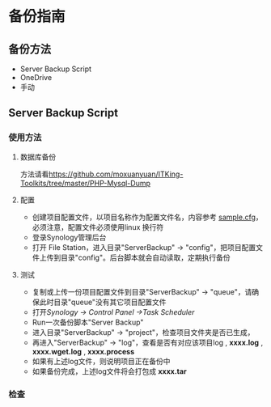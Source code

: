 # 备份指南

## 备份方法
- Server Backup Script
- OneDrive
- 手动

## Server Backup Script

### 使用方法
1. 数据库备份

    方法请看<https://github.com/moxuanyuan/ITKing-Toolkits/tree/master/PHP-Mysql-Dump>

1. 配置
    - 创建项目配置文件，以项目名称作为配置文件名，内容参考 [sample.cfg](https://github.com/moxuanyuan/ITKing-Toolkits/blob/master/Linux-Shell/Server-Backup/config/sample.cfg)，必须注意，配置文件必须使用linux 换行符
    - 登录Synology管理后台
    - 打开 File Station，进入目录"ServerBackup" -> "config"，把项目配置文件上传到目录"config"。后台脚本就会自动读取，定期执行备份

1. 测试
    - 复制或上传一份项目配置文件到目录"ServerBackup" -> "queue"，请确保此时目录"queue"没有其它项目配置文件
    - 打开*Synology -> Control Panel ->Task Scheduler*
    - Run一次备份脚本"Server Backup"
    - 进入目录"ServerBackup" -> "project"，检查项目文件夹是否已生成，
    - 再进入"ServerBackup" -> "log"，查看是否有对应该项目log , **xxxx.log** , **xxxx.wget.log** , **xxxx.process**
    - 如果有上述log文件，则说明项目正在备份中
    - 如果备份完成，上述log文件将会打包成 **xxxx.tar**

### 检查
